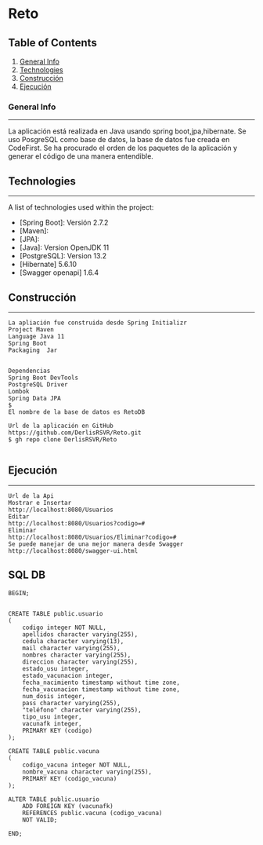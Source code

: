 # Reto
## Table of Contents
1. [General Info](#general-info)
2. [Technologies](#technologies)
3. [Construcción](#collaboration)
4. [Ejecución](#faqs)
### General Info
***
La aplicación está realizada en Java usando spring boot,jpa,hibernate. Se uso PosgreSQL como base de datos, la base de datos fue creada en CodeFirst. Se ha procurado
el orden de los paquetes de la aplicación y generar el código de una manera entendible.

## Technologies
***
A list of technologies used within the project:
* [Spring Boot]: Versión 2.7.2
* [Maven]: 
* [JPA]: 
* [Java]: Version OpenJDK 11
* [PostgreSQL]: Version 13.2
* [Hibernate] 5.6.10
* [Swagger openapi] 1.6.4
## Construcción
***
```
La apliación fue construida desde Spring Initializr
Project Maven
Language Java 11
Spring Boot 
Packaging  Jar


Dependencias 
Spring Boot DevTools 
PostgreSQL Driver 
Lombok 
Spring Data JPA 
$
El nombre de la base de datos es RetoDB

Url de la aplicación en GitHub
https://github.com/DerlisRSVR/Reto.git
$ gh repo clone DerlisRSVR/Reto


```

## Ejecución
***
```
Url de la Api
Mostrar e Insertar
http://localhost:8080/Usuarios
Editar
http://localhost:8080/Usuarios?codigo=#
Eliminar
http://localhost:8080/Usuarios/Eliminar?codigo=#
Se puede manejar de una mejor manera desde Swagger
http://localhost:8080/swagger-ui.html

```
## SQL DB
```
BEGIN;


CREATE TABLE public.usuario
(
    codigo integer NOT NULL,
    apellidos character varying(255),
    cedula character varying(13),
    mail character varying(255),
    nombres character varying(255),
    direccion character varying(255),
    estado_usu integer,
    estado_vacunacion integer,
    fecha_nacimiento timestamp without time zone,
    fecha_vacunacion timestamp without time zone,
    num_dosis integer,
    pass character varying(255),
    "teléfono" character varying(255),
    tipo_usu integer,
    vacunafk integer,
    PRIMARY KEY (codigo)
);

CREATE TABLE public.vacuna
(
    codigo_vacuna integer NOT NULL,
    nombre_vacuna character varying(255),
    PRIMARY KEY (codigo_vacuna)
);

ALTER TABLE public.usuario
    ADD FOREIGN KEY (vacunafk)
    REFERENCES public.vacuna (codigo_vacuna)
    NOT VALID;

END;

```
